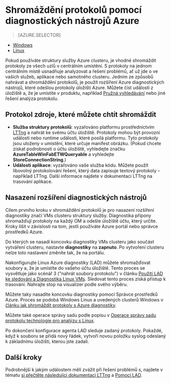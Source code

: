 <properties
   pageTitle="Shromáždění protokolů pomocí Linux Azure diagnostiky | Microsoft Azure"
   description="Tento článek popisuje, jak nastavit Azure diagnostiky shromáždit protokoly od služby struktury Linux clusteru spuštěné v Azure."
   services="service-fabric"
   documentationCenter=".net"
   authors="mani-ramaswamy"
   manager="timlt"
   editor=""/>

<tags
   ms.service="service-fabric"
   ms.devlang="dotNet"
   ms.topic="article"
   ms.tgt_pltfrm="NA"
   ms.workload="NA"
   ms.date="09/28/2016"
   ms.author="subramar"/>


# <a name="collect-logs-by-using-azure-diagnostics"></a>Shromáždění protokolů pomocí diagnostických nástrojů Azure

> [AZURE.SELECTOR]
- [Windows](service-fabric-diagnostics-how-to-setup-wad.md)
- [Linux](service-fabric-diagnostics-how-to-setup-lad.md)

Pokud používáte struktury služby Azure clusteru, je vhodné shromáždit protokoly ze všech uzlů v centrálním umístění. S protokoly na jednom centrálním místě usnadňuje analyzovat a řešení problémů, ať už jde o ve vašich služeb, aplikace nebo samotného clusteru. Jedním ze způsobů nahrávat a shromáždění protokolů, je použít rozšíření Azure diagnostických nástrojů, které odešlou protokoly úložišti Azure. Můžete číst události z úložiště a, že je umístíte v produktu, například [Pružná vyhledávání](service-fabric-diagnostic-how-to-use-elasticsearch.md) nebo jiné řešení analýza protokolu.

## <a name="log-sources-that-you-might-want-to-collect"></a>Protokol zdroje, které můžete chtít shromáždit
- **Služba struktury protokolů**: vyzařováno platformu prostřednictvím [LTTng](http://lttng.org) a nahrát ke svému účtu úložiště. Protokoly mohou být provozní události nebo runtime události, které posílá platformu. Tyto protokoly jsou uloženy v umístění, které určuje manifest obrázku. (Pokud chcete získat podrobnosti o účtu úložiště, vyhledejte značku **AzureTableWinFabETWQueryable** a vyhledejte **StoreConnectionString**.)
- **Události aplikace**: vyzařováno vaše služba kódu. Můžete použít libovolný protokolování řešení, který data zapisuje textový protokoly – například LTTng. Další informace najdete v dokumentaci LTTng na trasování aplikace.  


## <a name="deploy-the-diagnostics-extension"></a>Nasazení rozšíření diagnostických nástrojů
Cílem prvního kroku v shromáždění protokolů je pro nasazení rozšíření diagnostiky značí VMs clusteru struktury služby. Diagnostika přípony shromažďují protokoly na každý OM a odešle úložiště účtu, který určíte. Kroky lišit v závislosti na tom, jestli používáte Azure portál nebo správce prostředků Azure.

Do kterých se nasadí koncovku diagnostiky VMs clusteru jako součást vytváření clusteru, nastavte **diagnostiky** na **zapnuto**. Po vytvoření clusteru nelze toto nastavení změníte tak, že na portálu.

Nakonfigurujte Linux Azure diagnostiky (LAD) můžete shromažďovat soubory a, že je umístíte do vašeho účtu úložiště. Tento proces se vysvětluje jako scénář 3 ("nahrát soubory protokolu") v článku [Použití LAD ke sledování a Diagnostika Linux VMs](../virtual-machines/virtual-machines-linux-classic-diagnostic-extension.md). Sledovat tento proces získá přístup k trasování. Nahrajte stop na visualizer podle svého výběru.

Můžete taky nasadíte koncovku diagnostiky pomocí Správce prostředků Azure. Proces se podobá Windows Linux a uvedených clusterů Windows v [článku jak shromáždit protokoly s Azure diagnostiky](service-fabric-diagnostics-how-to-setup-wad.md).

Můžete také operace správy sadu podle popisu v [Operace správy sadu protokolu technologie pro analýzu s Linux](https://blogs.technet.microsoft.com/hybridcloud/2016/01/28/operations-management-suite-log-analytics-with-linux/).

Po dokončení konfigurace agenta LAD sleduje zadaný protokoly. Pokaždé, když k souboru se přidá nový řádek, vytvoří novou položku syslog odeslaný k základnímu úložišti, kterou jste zadali.


## <a name="next-steps"></a>Další kroky
Podrobnější k jakým událostem měli zvážit při řešení problémů s, najdete v tématu [si přečtěte následující dokumentaci LTTng](http://lttng.org/docs) a [Pomocí LAD](../virtual-machines/virtual-machines-linux-classic-diagnostic-extension.md).
